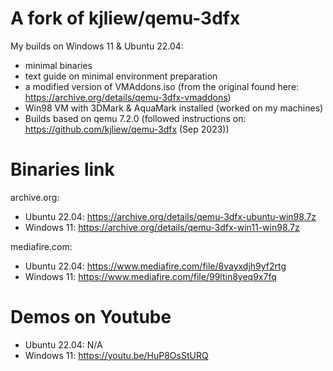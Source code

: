 # A fork of kjliew/qemu-3dfx
My builds on Windows 11 & Ubuntu 22.04:
+ minimal binaries
+ text guide on minimal environment preparation
+ a modified version of VMAddons.iso (from the original found here: https://archive.org/details/qemu-3dfx-vmaddons)
+ Win98 VM with 3DMark & AquaMark installed (worked on my machines)
+ Builds based on qemu 7.2.0 (followed instructions on: https://github.com/kjliew/qemu-3dfx (Sep 2023))

# Binaries link
archive.org:
+ Ubuntu 22.04: https://archive.org/details/qemu-3dfx-ubuntu-win98.7z
+ Windows 11: https://archive.org/details/qemu-3dfx-win11-win98.7z

mediafire.com:
+ Ubuntu 22.04: https://www.mediafire.com/file/8vayxdjh9yf2rtg
+ Windows 11: https://www.mediafire.com/file/99ltin8yeq9x7fq

# Demos on Youtube
+ Ubuntu 22.04: N/A
+ Windows 11: https://youtu.be/HuP8OsStURQ
